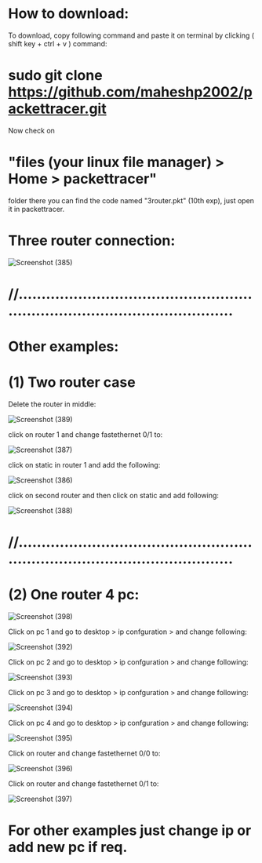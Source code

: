 # How to download:

To download, copy following command and paste it on terminal by clicking ( shift key + ctrl + v ) command:

#  sudo git clone https://github.com/maheshp2002/packettracer.git

Now check on 
#   "files (your linux file manager) > Home > packettracer" 
folder there you can find the code named "3router.pkt" (10th exp), just open it in packettracer.

# Three router connection:

![Screenshot (385)](https://user-images.githubusercontent.com/95010740/170197175-ed006aa6-a578-4e38-9547-1efdb2426316.png)

# //....................................................................................................

# Other examples:

# (1) Two router case

Delete the router in middle:

![Screenshot (389)](https://user-images.githubusercontent.com/95010740/170198722-aa58ee03-6c68-4636-bcb3-cfa6536a661d.png)

click on router 1 and change fastethernet 0/1 to:

![Screenshot (387)](https://user-images.githubusercontent.com/95010740/170199020-b982fb47-a246-4965-82d6-3e4af17bdbe6.png)

click on static in router 1 and add the following:

![Screenshot (386)](https://user-images.githubusercontent.com/95010740/170199138-525fa507-bbb7-45a5-a45b-f2e3992fc71e.png)

click on second router and then click on static and add following:

![Screenshot (388)](https://user-images.githubusercontent.com/95010740/170199364-e12b84a2-823a-443b-8246-6427710b2368.png)

# //....................................................................................................


# (2) One router 4 pc:

![Screenshot (398)](https://user-images.githubusercontent.com/95010740/170201013-8ed6a76a-cbb9-4daa-b2c4-a8b9c2bbdaef.png)

Click on pc 1 and go to desktop > ip confguration > and change following:

![Screenshot (392)](https://user-images.githubusercontent.com/95010740/170201206-8eac9b0c-0b5c-44c0-b895-fe9dfb11e34f.png)

Click on pc 2 and go to desktop > ip confguration > and change following:

![Screenshot (393)](https://user-images.githubusercontent.com/95010740/170201318-dbf14a86-cf83-4b87-a879-fba79567b00f.png)

Click on pc 3 and go to desktop > ip confguration > and change following:

![Screenshot (394)](https://user-images.githubusercontent.com/95010740/170201449-c480796e-5cb4-45eb-83d8-0133bd8d91e7.png)

Click on pc 4 and go to desktop > ip confguration > and change following:

![Screenshot (395)](https://user-images.githubusercontent.com/95010740/170201544-0c9f2acf-2eea-47cd-8804-e25418ffcd55.png)

Click on router and change fastethernet 0/0 to:

![Screenshot (396)](https://user-images.githubusercontent.com/95010740/170201715-ec8d4a18-7e55-47e0-9897-0d85539113fe.png)

Click on router and change fastethernet 0/1 to:

![Screenshot (397)](https://user-images.githubusercontent.com/95010740/170201816-831e06d2-cbc5-48c3-ab45-2a041e3821c5.png)


# For other examples just change ip or add new pc if req.

